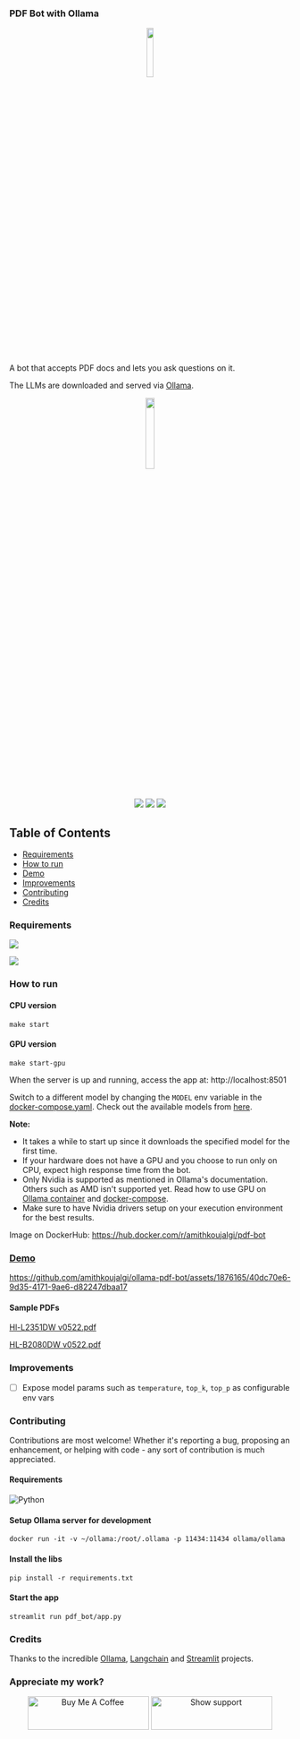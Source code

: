 ### PDF Bot with Ollama


<p align="center">
  <img width="15%" src="https://raw.githubusercontent.com/amithkoujalgi/ollama-pdf-bot/main/.demo-stuff/logo.jpeg"/>
</p>

A bot that accepts PDF docs and lets you ask questions on it.

The LLMs are downloaded and served via [Ollama](https://github.com/jmorganca/ollama).

<p align="center">
  <img width="18%" src="https://img.shields.io/docker/pulls/amithkoujalgi/pdf-bot?style=for-the-badge"/>
</p>

<p align="center">
  <img src="https://img.shields.io/github/stars/amithkoujalgi/ollama-pdf-bot?style=social"/>
    <img src="https://img.shields.io/github/forks/amithkoujalgi/ollama-pdf-bot?style=social"/>
  <img src="https://hits.seeyoufarm.com/api/count/incr/badge.svg?url=https%3A%2F%2Fgithub.com%2Famithkoujalgi%2Follama-pdf-bot&count_bg=%2379C83D&title_bg=%23555555&icon=&icon_color=%23E7E7E7&title=hits&edge_flat=false"/>

</p>
<!-- ![GitHub stars](https://img.shields.io/github/stars/amithkoujalgi/ollama-pdf-bot?style=social)
![GitHub forks](https://img.shields.io/github/forks/amithkoujalgi/ollama-pdf-bot?style=social)
![Hits](https://hits.seeyoufarm.com/api/count/incr/badge.svg?url=https%3A%2F%2Fgithub.com%2Famithkoujalgi%2Follama-pdf-bot&count_bg=%2379C83D&title_bg=%23555555&icon=&icon_color=%23E7E7E7&title=hits&edge_flat=false)
 -->


## Table of Contents

- [Requirements](#requirements)
- [How to run](#how-to-run)
- [Demo](#demo)
- [Improvements](#improvements)
- [Contributing](#contributing)
- [Credits](#credits)

### Requirements

[![][shield]][site]

[![][maketool-shield]][maketool-site]

[site]: https://docs.docker.com/compose/

[shield]: https://img.shields.io/badge/Docker_Compose-Installation-blue.svg?style=for-the-badge&labelColor=gray

[maketool-site]: https://www.gnu.org/software/make/

[maketool-shield]: https://img.shields.io/badge/Make-Tool-blue.svg?style=for-the-badge&labelColor=gray

### How to run

#### CPU version

```shell
make start
```

#### GPU version

```shell
make start-gpu
```

When the server is up and running, access the app at: http://localhost:8501

Switch to a different model by changing the `MODEL` env variable in the [docker-compose.yaml](https://github.com/amithkoujalgi/ollama-pdf-bot/blob/main/docker-compose.yml#L18). Check out the available models from [here](https://ollama.ai/library).

**Note:**

- It takes a while to start up since it downloads the specified model for the first time.
- If your hardware does not have a GPU and you choose to run only on CPU, expect high response time from the bot.
- Only Nvidia is supported as mentioned in Ollama's documentation. Others such as AMD isn't supported yet. Read how to
  use GPU on [Ollama container](https://hub.docker.com/r/ollama/ollama)
  and [docker-compose](https://docs.docker.com/compose/gpu-support/#:~:text=GPUs%20are%20referenced%20in%20a,capabilities%20.).
- Make sure to have Nvidia drivers setup on your execution environment for the best results.

Image on DockerHub: https://hub.docker.com/r/amithkoujalgi/pdf-bot

### [Demo](https://www.youtube.com/watch?v=jJyFslR-oNQ)

https://github.com/amithkoujalgi/ollama-pdf-bot/assets/1876165/40dc70e6-9d35-4171-9ae6-d82247dbaa17

#### Sample PDFs

[Hl-L2351DW v0522.pdf](https://github.com/amithkoujalgi/ollama-pdf-bot/files/13323209/Hl-L2351DW.v0522.pdf)

[HL-B2080DW v0522.pdf](https://github.com/amithkoujalgi/ollama-pdf-bot/files/13323208/HL-B2080DW.v0522.pdf)


### Improvements

- [ ] Expose model params such as `temperature`, `top_k`, `top_p` as configurable env vars

### Contributing

Contributions are most welcome! Whether it's reporting a bug, proposing an enhancement, or helping
with code - any sort of contribution is much appreciated.

#### Requirements

![Python](https://img.shields.io/badge/python-3.8_+-green.svg)

#### Setup Ollama server for development

```shell
docker run -it -v ~/ollama:/root/.ollama -p 11434:11434 ollama/ollama
```

#### Install the libs

```shell
pip install -r requirements.txt
```

#### Start the app

```shell
streamlit run pdf_bot/app.py
```

### Credits

Thanks to the incredible [Ollama](https://github.com/jmorganca/ollama), [Langchain](https://www.langchain.com/)
and [Streamlit](https://streamlit.io/) projects.

### Appreciate my work?

<p align="center">
  <a href="https://www.buymeacoffee.com/amithkoujalgi" target="_blank"><img src="https://cdn.buymeacoffee.com/buttons/v2/default-yellow.png" alt="Buy Me A Coffee" style="height: 60px !important;width: 217px !important;" ></a>
  <a href="https://ko-fi.com/amithkoujalgi" target="_blank"><img src="https://cdn.prod.website-files.com/5c14e387dab576fe667689cf/64f1a9ddd0246590df69e9f9_ko-fi_logo_03.png" alt="Show support" style="height: 60px !important;width: 217px !important;" ></a>
</p>


